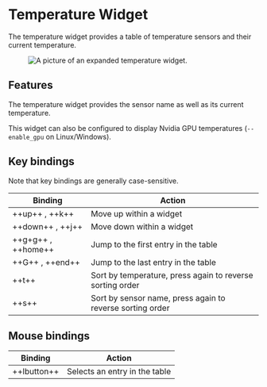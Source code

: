 # Temperature Widget

The temperature widget provides a table of temperature sensors and their current temperature.

<figure>
    <img src="../../../assets/screenshots/temperature.webp" alt="A picture of an expanded temperature widget."/>
</figure>

## Features

The temperature widget provides the sensor name as well as its current temperature.

This widget can also be configured to display Nvidia GPU temperatures (`--enable_gpu` on Linux/Windows).

## Key bindings

Note that key bindings are generally case-sensitive.

| Binding            | Action                                                    |
| ------------------ | --------------------------------------------------------- |
| ++up++ , ++k++     | Move up within a widget                                   |
| ++down++ , ++j++   | Move down within a widget                                 |
| ++g+g++ , ++home++ | Jump to the first entry in the table                      |
| ++G++ , ++end++    | Jump to the last entry in the table                       |
| ++t++              | Sort by temperature, press again to reverse sorting order |
| ++s++              | Sort by sensor name, press again to reverse sorting order |

## Mouse bindings

| Binding     | Action                        |
| ----------- | ----------------------------- |
| ++lbutton++ | Selects an entry in the table |
